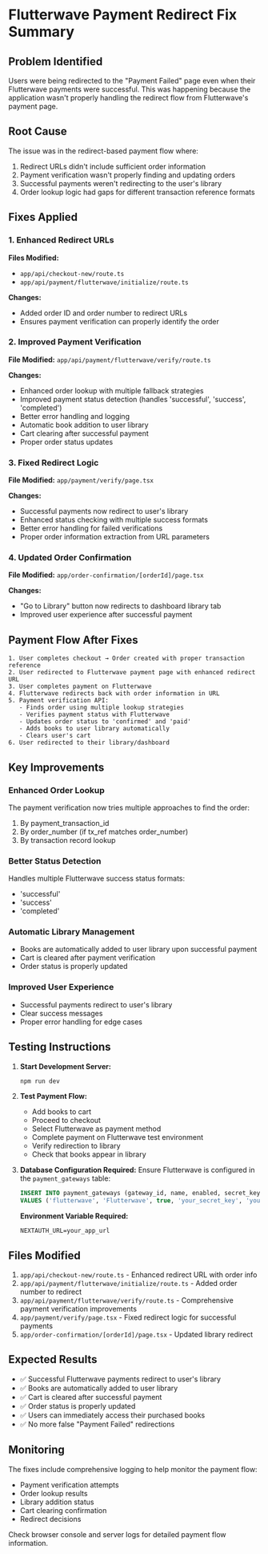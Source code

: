 # Flutterwave Payment Redirect Fix Summary

## Problem Identified
Users were being redirected to the "Payment Failed" page even when their Flutterwave payments were successful. This was happening because the application wasn't properly handling the redirect flow from Flutterwave's payment page.

## Root Cause
The issue was in the redirect-based payment flow where:
1. Redirect URLs didn't include sufficient order information
2. Payment verification wasn't properly finding and updating orders
3. Successful payments weren't redirecting to the user's library
4. Order lookup logic had gaps for different transaction reference formats

## Fixes Applied

### 1. Enhanced Redirect URLs
**Files Modified:**
- `app/api/checkout-new/route.ts`
- `app/api/payment/flutterwave/initialize/route.ts`

**Changes:**
- Added order ID and order number to redirect URLs
- Ensures payment verification can properly identify the order

### 2. Improved Payment Verification
**File Modified:** `app/api/payment/flutterwave/verify/route.ts`

**Changes:**
- Enhanced order lookup with multiple fallback strategies
- Improved payment status detection (handles 'successful', 'success', 'completed')
- Better error handling and logging
- Automatic book addition to user library
- Cart clearing after successful payment
- Proper order status updates

### 3. Fixed Redirect Logic
**File Modified:** `app/payment/verify/page.tsx`

**Changes:**
- Successful payments now redirect to user's library
- Enhanced status checking with multiple success formats
- Better error handling for failed verifications
- Proper order information extraction from URL parameters

### 4. Updated Order Confirmation
**File Modified:** `app/order-confirmation/[orderId]/page.tsx`

**Changes:**
- "Go to Library" button now redirects to dashboard library tab
- Improved user experience after successful payment

## Payment Flow After Fixes

```
1. User completes checkout → Order created with proper transaction reference
2. User redirected to Flutterwave payment page with enhanced redirect URL
3. User completes payment on Flutterwave
4. Flutterwave redirects back with order information in URL
5. Payment verification API:
   - Finds order using multiple lookup strategies
   - Verifies payment status with Flutterwave
   - Updates order status to 'confirmed' and 'paid'
   - Adds books to user library automatically
   - Clears user's cart
6. User redirected to their library/dashboard
```

## Key Improvements

### Enhanced Order Lookup
The payment verification now tries multiple approaches to find the order:
1. By payment_transaction_id
2. By order_number (if tx_ref matches order_number)
3. By transaction record lookup

### Better Status Detection
Handles multiple Flutterwave success status formats:
- 'successful'
- 'success' 
- 'completed'

### Automatic Library Management
- Books are automatically added to user library upon successful payment
- Cart is cleared after payment verification
- Order status is properly updated

### Improved User Experience
- Successful payments redirect to user's library
- Clear success messages
- Proper error handling for edge cases

## Testing Instructions

1. **Start Development Server:**
   ```bash
   npm run dev
   ```

2. **Test Payment Flow:**
   - Add books to cart
   - Proceed to checkout
   - Select Flutterwave as payment method
   - Complete payment on Flutterwave test environment
   - Verify redirection to library
   - Check that books appear in library

3. **Database Configuration Required:**
   Ensure Flutterwave is configured in the `payment_gateways` table:
   ```sql
   INSERT INTO payment_gateways (gateway_id, name, enabled, secret_key, public_key, hash, test_mode)
   VALUES ('flutterwave', 'Flutterwave', true, 'your_secret_key', 'your_public_key', 'your_hash', true);
   ```
   
   **Environment Variable Required:**
   ```
   NEXTAUTH_URL=your_app_url
   ```

## Files Modified

1. `app/api/checkout-new/route.ts` - Enhanced redirect URL with order info
2. `app/api/payment/flutterwave/initialize/route.ts` - Added order number to redirect
3. `app/api/payment/flutterwave/verify/route.ts` - Comprehensive payment verification improvements
4. `app/payment/verify/page.tsx` - Fixed redirect logic for successful payments
5. `app/order-confirmation/[orderId]/page.tsx` - Updated library redirect

## Expected Results

- ✅ Successful Flutterwave payments redirect to user's library
- ✅ Books are automatically added to user library
- ✅ Cart is cleared after successful payment
- ✅ Order status is properly updated
- ✅ Users can immediately access their purchased books
- ✅ No more false "Payment Failed" redirections

## Monitoring

The fixes include comprehensive logging to help monitor the payment flow:
- Payment verification attempts
- Order lookup results
- Library addition status
- Cart clearing confirmation
- Redirect decisions

Check browser console and server logs for detailed payment flow information.